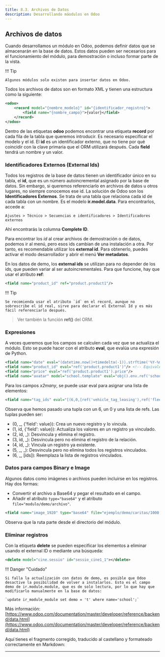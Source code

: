 ```yaml
---
title: 8.3. Archivos de Datos
description: Desarrollando máodulos en Odoo
---
```


## Archivos de datos

Cuando desarrollamos un módulo en Odoo, podemos definir datos que se almacenarán en la base de datos. Estos datos pueden ser necesarios para el funcionamiento del módulo, para demostración o incluso formar parte de la vista.

!!! Tip

    Algunos módulos solo existen para insertar datos en Odoo.


Todos los archivos de datos son en formato XML y tienen una estructura como la siguiente:

```xml
<odoo>
    <record model="{nombre_modelo}" id="{identificador_registro}">
        <field name="{nombre_campo}">{valor}</field>
    </record>
</odoo>
```

Dentro de las etiquetas **odoo** podemos encontrar una etiqueta **record** por cada fila de la tabla que queremos introducir. Es necesario especificar el modelo y el id. El **id** es un identificador externo, que no tiene por qué coincidir con la clave primaria que el ORM utilizará después. Cada **field** tendrá un nombre y un valor.

### Identificadores Externos (External Ids)

Todos los registros de la base de datos tienen un identificador único en su tabla, el **id**, que es un número autoincremental asignado por la base de datos. Sin embargo, si queremos referenciarlo en archivos de datos u otros lugares, no siempre conocemos ese id. La solución de Odoo son los **Identificadores Externos**. Se trata de una tabla que relaciona cada id de cada tabla con un nombre. Es el modelo **ir.model.data**. Para encontrarlos, accede a:

`Ajustes > Técnico > Secuencias e identificadores > Identificadores externos`

Ahí encontrarás la columna **Complete ID**.

Para encontrar los *id* al crear archivos de demostración o de datos, podemos ir al menú, pero esos ids cambian de una instalación a otra. Por tanto, es recomendable utilizar los **external id**. Para obtenerlo, puedes activar el modo desarrollador y abrir el menú **Ver metadatos**.

En los datos de demo, los **external ids** se utilizan para no depender de los ids, que pueden variar al ser autoincrementales. Para que funcione, hay que usar el atributo **ref**:

```xml
<field name="product_id" ref="product.product1"/>
```

!!! Tip

    Se recomienda usar el atributo `id` en el record, aunque no sobrescribe el id real, sirve para declarar el External Id y es más fácil referenciarlo después.

> Ver también la función **ref()** del ORM.

### Expresiones

A veces queremos que los campos se calculen cada vez que se actualiza el módulo. Esto se puede hacer con el atributo **eval**, que evalúa una expresión de Python.

```xml
<field name="date" eval="(datetime.now()+timedelta(-1)).strftime('%Y-%m-%d')"/>
<field name="product_id" eval="ref('product.product1')"/> <!-- Equivalente al ejemplo anterior -->
<field name="price" eval="ref('product.product1').price"/>
<field name="avatar" model="school.template" eval="obj().env.ref('school.template_student1').image" />
```

Para los campos *x2many*, se puede usar eval para asignar una lista de elementos:

```xml
<field name="tag_ids" eval="[(6,0,[ref('vehicle_tag_leasing'),ref('fleet.vehicle_tag_compact'),ref('fleet.vehicle_tag_senior')])]" />
```

Observa que hemos pasado una tupla con un 6, un 0 y una lista de refs. Las tuplas pueden ser:

- (0, _, {'field': value}): Crea un nuevo registro y lo vincula.
- (1, id, {'field': value}): Actualiza los valores en un registro ya vinculado.
- (2, id, _): Desvincula y elimina el registro.
- (3, id, _): Desvincula pero no elimina el registro de la relación.
- (4, id, _): Vincula un registro ya existente.
- (5, _, _): Desvincula pero no elimina todos los registros vinculados.
- (6, _, [ids]): Reemplaza la lista de registros vinculados.

### Datos para campos Binary e Image

Algunos datos como imágenes o archivos pueden incluirse en los registros. Hay dos formas:

- Convertir el archivo a Base64 y pegar el resultado en el campo.
- Añadir el atributo `type="base64"` y el atributo `file="modulo/demo/archivo"`.

```xml
<field name="image_1920" type="base64" file="ejemplo/demo/caritas/1000.jpg"/>
```

Observa que la ruta parte desde el directorio del módulo.

### Eliminar registros

Con la etiqueta **delete** se pueden especificar los elementos a eliminar usando el external ID o mediante una búsqueda:

```xml
<delete model="cine.sessio" id="sessio_cine1_1"></delete>
```

!!! Danger "Cuidado"

    Si falla la actualización con datos de demo, es posible que Odoo desactive la posibilidad de volver a instalarlos. Esto es el campo demo de ir.module.module, que es de solo lectura, por lo que hay que modificarlo manualmente en la base de datos:

    `update ir_module_module set demo = 't' where name='school';`

Más información: [https://www.odoo.com/documentation/master/developer/reference/backend/data.html](https://www.odoo.com/documentation/master/developer/reference/backend/data.html)

Aquí tienes el fragmento corregido, traducido al castellano y formateado correctamente en Markdown:

---


